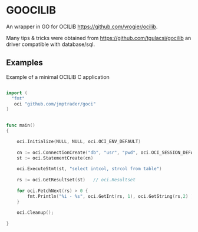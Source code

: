 # GOOCILIB

An wrapper in GO for OCILIB https://github.com/vrogier/ocilib.

Many tips & tricks were obtained from https://github.com/tgulacsi/gocilib an driver compatible with database/sql.

## Examples

Example of a minimal OCILIB C application

```GO

import (
  "fmt"
   oci "github.com/jmptrader/goci"
)

 
func main()
{

    oci.Initialize(NULL, NULL, oci.OCI_ENV_DEFAULT)
 
    cn := oci.ConnectionCreate("db", "usr", "pwd", oci.OCI_SESSION_DEFAULT)     // oci.Connection
    st := oci.StatementCreate(cn)                                               // oci.Statement
 
    oci.ExecuteStmt(st, "select intcol, strcol from table")
 
    rs := oci.GetResultset(st)   // oci.Resultset
 
    for oci.FetchNext(rs) > 0 {
        fmt.Println("%i - %s", oci.GetInt(rs, 1), oci.GetString(rs,2) )
    }
 
    oci.Cleanup();
 
}
```



  


